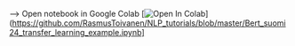 --> Open notebook in Google Colab 
[![Open In Colab](https://colab.research.google.com/assets/colab-badge.svg)](https://github.com/RasmusToivanen/NLP_tutorials/blob/master/Bert_suomi24_transfer_learning_example.ipynb]
